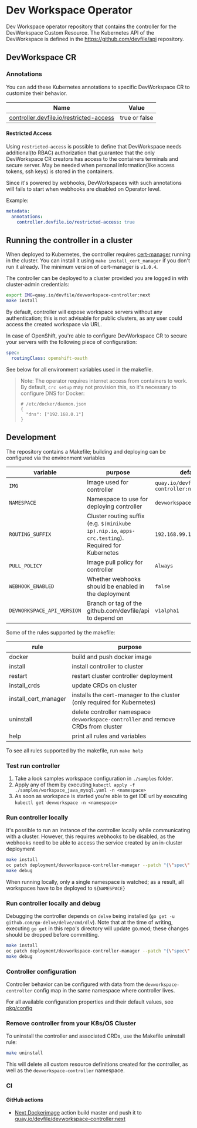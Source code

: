 # Dev Workspace Operator

Dev Workspace operator repository that contains the controller for the DevWorkspace Custom Resource. The Kubernetes API of the DevWorkspace is defined in the https://github.com/devfile/api repository.

## DevWorkspace CR

### Annotations

You can add these Kubernetes annotations to specific DevWorkspace CR to customize their behavior.

|Name|Value|
|----|----|
|[controller.devfile.io/restricted-access](#restricted-access)|true or false|

#### Restricted Access

Using `restricted-access` is possible to define that DevWorkspace needs additional(to RBAC) authorization that guarantee that the only DevWorkspace CR creators has access to the containers terminals and secure server.
May be needed when personal information(like access tokens, ssh keys) is stored in the containers.

Since it's powered by webhooks, DevWorkspaces with such annotations will fails to start when webhooks are disabled on Operator level. 

Example:
```yaml
metadata:
  annotations:
    controller.devfile.io/restricted-access: true
```

## Running the controller in a cluster

When deployed to Kubernetes, the controller requires [cert-manager](https://cert-manager.io) running in the cluster. 
You can install it using `make install_cert_manager` if you don't run it already. 
The minimum version of cert-manager is `v1.0.4`.

The controller can be deployed to a cluster provided you are logged in with cluster-admin credentials:

```bash
export IMG=quay.io/devfile/devworkspace-controller:next
make install
```

By default, controller will expose workspace servers without any authentication; this is not advisable for public clusters, as any user could access the created workspace via URL.

In case of OpenShift, you're able to configure DevWorkspace CR to secure your servers with the following piece of configuration:

```yaml
spec:
  routingClass: openshift-oauth
```

See below for all environment variables used in the makefile.

> Note: The operator requires internet access from containers to work. By default, `crc setup` may not provision this, so it's necessary to configure DNS for Docker:
> ```
> # /etc/docker/daemon.json
> {
>   "dns": ["192.168.0.1"]
> }
> ```

## Development

The repository contains a Makefile; building and deploying can be configured via the environment variables

|variable|purpose|default value|
|---|---|---|
| `IMG` | Image used for controller | `quay.io/devfile/devworkspace-controller:next` |
| `NAMESPACE` | Namespace to use for deploying controller | `devworkspace-controller` |
| `ROUTING_SUFFIX` | Cluster routing suffix (e.g. `$(minikube ip).nip.io`, `apps-crc.testing`). Required for Kubernetes | `192.168.99.100.nip.io` |
| `PULL_POLICY` | Image pull policy for controller | `Always` |
| `WEBHOOK_ENABLED` | Whether webhooks should be enabled in the deployment | `false` |
| `DEVWORKSPACE_API_VERSION` | Branch or tag of the github.com/devfile/api to depend on | `v1alpha1` | 

Some of the rules supported by the makefile:

|rule|purpose|
|---|---|
| docker | build and push docker image |
| install | install controller to cluster |
| restart | restart cluster controller deployment |
| install_crds | update CRDs on cluster |
| install_cert_manager | installs the cert-manager to the cluster (only required for Kubernetes) |
| uninstall | delete controller namespace `devworkspace-controller` and remove CRDs from cluster |
| help | print all rules and variables |

To see all rules supported by the makefile, run `make help`

### Test run controller
1. Take a look samples workspace configuration in `./samples` folder.
2. Apply any of them by executing `kubectl apply -f ./samples/workspace_java_mysql.yaml -n <namespace>`
3. As soon as workspace is started you're able to get IDE url by executing `kubectl get devworkspace -n <namespace>`

### Run controller locally
It's possible to run an instance of the controller locally while communicating with a cluster. However, this requires webhooks to be disabled, as the webhooks need to be able to access the service created by an in-cluster deployment

```bash
make install
oc patch deployment/devworkspace-controller-manager --patch "{\"spec\":{\"replicas\":0}}"
make debug
```

When running locally, only a single namespace is watched; as a result, all workspaces have to be deployed to `${NAMESPACE}`

### Run controller locally and debug
Debugging the controller depends on `delve` being installed (`go get -u github.com/go-delve/delve/cmd/dlv`). Note that at the time of writing, executing `go get` in this repo's directory will update go.mod; these changes should be dropped before committing.

```bash
make install
oc patch deployment/devworkspace-controller-manager --patch "{\"spec\":{\"replicas\":0}}"
make debug
```

### Controller configuration

Controller behavior can be configured with data from the `devworkspace-controller` config map in the same namespace where controller lives.

For all available configuration properties and their default values, see [pkg/config](https://github.com/devfile/devworkspace-operator/tree/master/pkg/config)

### Remove controller from your K8s/OS Cluster
To uninstall the controller and associated CRDs, use the Makefile uninstall rule:
```bash
make uninstall
```
This will delete all custom resource definitions created for the controller, as well as the `devworkspace-controller` namespace.

### CI

#### GitHub actions

- [Next Dockerimage](https://github.com/devfile/devworkspace-operator/blob/master/.github/workflows/dockerimage-next.yml) action build master and push it to [quay.io/devfile/devworkspace-controller:next](https://quay.io/repository/devfile/devworkspace-controller?tag=latest&tab=tags)
